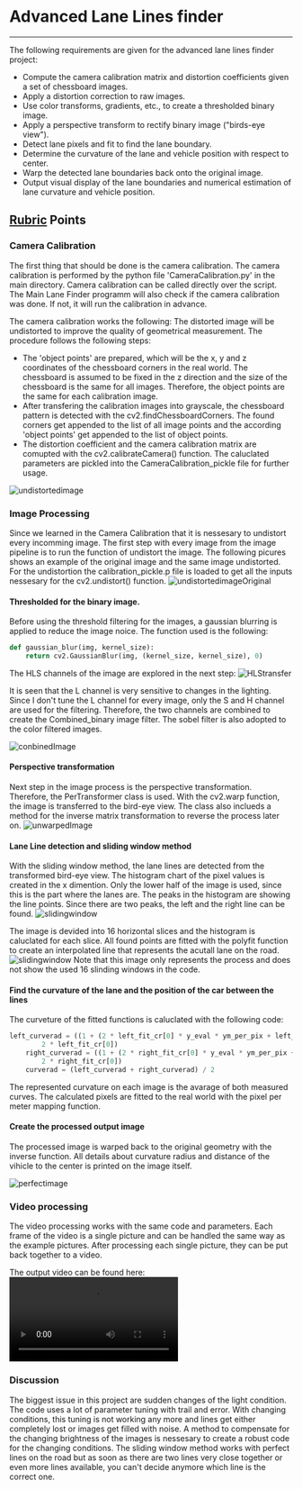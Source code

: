 # Advanced Lane Lines finder
---

The following requirements are given for the advanced lane lines finder project:

* Compute the camera calibration matrix and distortion coefficients given a set of chessboard images.
* Apply a distortion correction to raw images.
* Use color transforms, gradients, etc., to create a thresholded binary image.
* Apply a perspective transform to rectify binary image ("birds-eye view").
* Detect lane pixels and fit to find the lane boundary.
* Determine the curvature of the lane and vehicle position with respect to center.
* Warp the detected lane boundaries back onto the original image.
* Output visual display of the lane boundaries and numerical estimation of lane curvature and vehicle position.

[//]: # (Image References)

[image1]: ./Writeup_images/1.png 
[image2]: ./Writeup_images/2.png 
[image3]: ./Writeup_images/hls.png 
[image4]: Writeup_images/combined2.png 
[image5]: ./Writeup_images/5.png 
[image6]: ./Writeup_images/6.png 
[image7]: ./Writeup_images/7.png 
[image8]: ./Writeup_images/8.png 
[video1]: ./output_images/project_video.mp4 

[Rubric](https://review.udacity.com/#!/rubrics/571/view) Points
---

### Camera Calibration
The first thing that should be done is the camera calibration. The camera calibration is performed by the python file 'CameraCalibration.py' in the main directory.
Camera calibration can be called directly over the script. The Main Lane Finder programm will also check if the camera calibration was done. If not, it will run the calibration in advance.  

The camera calibration works the following: The distorted image will be undistorted to improve the quality of geometrical measurement.
The procedure follows the following steps:
* The 'object points' are prepared, which will be the x, y and z coordinates of the chessboard corners in the real world. 
The chessboard is assumed to be fixed in the z direction and the size of the chessboard is the same for all images. Therefore, the 
object points are the same for each calibration image.
* After transfering the calibration images into grayscale, the chessboard pattern is detected with the cv2.findChessboardCorners. 
The found corners get appended to the list of all image points and the according 'object points' get appended to the list of object points.
* The distortion coefficient and the camera calibration matrix are comupted with the cv2.calibrateCamera() function. The caluclated
parameters are pickled into the CameraCalibration_pickle file for further usage.


![undistortedimage][image1]

### Image Processing

Since we learned in the Camera Calibration that it is nessesary to undistort every incomming image. The first
step with every image from the image pipeline is to run the function of undistort the image. The following picures
shows an example of the original image and the same image undistorted.
For the undistortion the calibration_pickle.p file is loaded to get all the inputs nessesary for the cv2.undistort() function.
![undistortedimageOriginal][image2]


#### Thresholded for the binary image.

Before using the threshold filtering for the images, a gaussian blurring is applied to reduce the image noice. The function used
is the following:

```python
def gaussian_blur(img, kernel_size):
    return cv2.GaussianBlur(img, (kernel_size, kernel_size), 0)
```

The HLS channels of the image are explored in the next step:
![HLStransfer][image3]

It is seen that the L channel is very sensitive to changes in the lighting. Since I don't tune the L channel for every image,
only the S and H channel are used for the filtering. Therefore, the two channels are combined to create the Combined_binary
image filter. The sobel filter is also adopted to the color filtered images. 

![conbinedImage][image4]

#### Perspective transformation

Next step in the image process is the perspective transformation. Therefore, the PerTransformer class is used. 
With the cv2.warp function, the image is transferred to the bird-eye view. The class also inclueds a method for the inverse
matrix transformation to reverse the process later on.
![unwarpedImage][image5]

#### Lane Line detection and sliding window method

With the sliding window method, the lane lines are detected from the transformed bird-eye view.
The histogram chart of the pixel values is created in the x dimention. Only the lower half of the image is used, since
this is the part where the lanes are. The peaks in the histogram are showing the line points. Since there are two peaks,
the left and the right line can be found.
![slidingwindow][image6]

The image is devided into 16 horizontal slices and the histogram is caluclated for each slice. All found points are fitted
with the polyfit function to create an interpolated line that represents the acutall lane on the road.
![slidingwindow][image7]
Note that this image only represents the process and does not show the used 16 slinding windows in the code.

#### Find the curvature of the lane and the position of the car between the lines

The curveture of the fitted functions is caluclated with the following code:
```python
left_curverad = ((1 + (2 * left_fit_cr[0] * y_eval * ym_per_pix + left_fit_cr[1]) ** 2) ** 1.5) / np.absolute(
        2 * left_fit_cr[0])
    right_curverad = ((1 + (2 * right_fit_cr[0] * y_eval * ym_per_pix + right_fit_cr[1]) ** 2) ** 1.5) / np.absolute(
        2 * right_fit_cr[0])
    curverad = (left_curverad + right_curverad) / 2

```

The represented curvature on each image is the avarage of both measured curves.
The calculated pixels are fitted to the real world with the pixel per meter mapping function.

#### Create the processed output image

The processed image is warped back to the original geometry with the inverse function. All details about curvature radius and distance
of the vihicle to the center is printed on the image itself.

![perfectimage][image8]

### Video processing

The video processing works with the same code and parameters. Each frame of the video is a single picture and can be handled
the same way as the example pictures. After processing each single picture, they can be put back together to a video. 

The output video can be found here:
![alt text][video1]

### Discussion

The biggest issue in this project are sudden changes of the light condition. The code uses a lot of parameter tuning with
trail and error. With changing conditions, this tuning is not working any more and lines get either completely lost or images
get filled with noise. A method to compensate for the changing brightness of the images is nessesary to create a robust
code for the changing conditions. The sliding window method works with perfect lines on the road but as soon as there are
two lines very close together or even more lines available, you can't decide anymore which line is the correct one.


